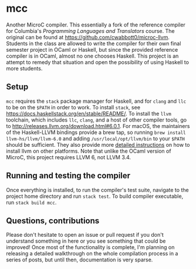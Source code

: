 # mcc
Another MicroC compiler. This essentially a fork of the reference compiler for Columbia's _Programming Languages and Translators_ course. The original can be found at https://github.com/cwabbott0/microc-llvm. Students in the class are allowed to write the compiler for their own final semester project in OCaml or Haskell, but since the provided reference compiler is in OCaml, almost no one chooses Haskell. This project is an attempt to remedy that situation and open the possibility of using Haskell to more students.

## Setup
`mcc` requires the `stack` package manager for Haskell, and for `clang` and `llc` to be on the `$PATH` in order to work. To install `stack`, see https://docs.haskellstack.org/en/stable/README/. To install the `llvm` toolchain, which includes `llc`, `clang`, and a host of other compiler tools, go to http://releases.llvm.org/download.html#6.0.1. For macOS, the maintainers of the Haskell-LLVM bindings provide a brew tap, so running `brew install llvm-hs/llvm/llvm-6.0` and adding `/usr/local/opt/llvm/bin` to your `$PATH` should be sufficient. They also provide more [detailed instructions](https://github.com/llvm-hs/llvm-hs#installing-llvm) on how to install llvm on other platforms. Note that unlike the OCaml version of MicroC, this project requires LLVM 6, not LLVM 3.4. 

## Running and testing the compiler
Once everything is installed, to run the compiler's test suite, navigate to the project home directory and run `stack test`. To build compiler executable, run `stack build mcc`. 

## Questions, contributions
Please don't hesitate to open an issue or pull request if you don't understand something in here or you see something that could be improved! Once most of the functionality is complete, I'm planning on releasing a detailed walkthrough on the whole compilation process in a series of posts, but until then, documentation is very sparse.
